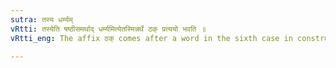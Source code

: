```yaml
---
sutra: तस्य धर्म्यम्
vRtti: तस्येति षष्ठीसमर्थाद् धर्म्यमित्येतस्मिन्नर्थे ठक् प्रत्ययो भवति ॥
vRtti_eng: The affix ठक् comes after a word in the sixth case in construction, in the sense of 'its usage'.

---
```

